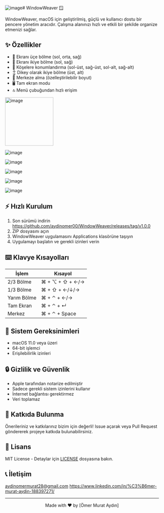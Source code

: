 ![image](https://github.com/user-attachments/assets/b954d3b4-de9a-4485-9736-cd11e9fba026)# WindowWeaver 🪟



WindowWeaver, macOS için geliştirilmiş, güçlü ve kullanıcı dostu bir pencere yönetim aracıdır. Çalışma alanınızı hızlı ve etkili bir şekilde organize etmenizi sağlar.

## ✨ Özellikler

- 🔷 Ekranı üçe bölme (sol, orta, sağ)
- 🔲 Ekranı ikiye bölme (sol, sağ)
- 📍 Köşelere konumlandırma (sol-üst, sağ-üst, sol-alt, sağ-alt)
- ↕️ Dikey olarak ikiye bölme (üst, alt)
- 🎯 Merkeze alma (özelleştirilebilir boyut)
- 🖥️ Tam ekran modu
- 🔝 Menü çubuğundan hızlı erişim

<img width="158" alt="image" src="https://github.com/user-attachments/assets/212e7552-bfb4-48e8-92df-b7190cb1f321" />

![image](https://github.com/user-attachments/assets/3f0d2134-aee5-4342-91eb-bb52ecac490a)

![image](https://github.com/user-attachments/assets/201b0f5c-61d1-480b-b1f6-81632c66b174)

![image](https://github.com/user-attachments/assets/56b32aba-76e4-4ec9-9dd4-db1bbb60dd00)

![image](https://github.com/user-attachments/assets/12274a6a-4030-4a1b-adb4-0c13deeee8ef)


![image](https://github.com/user-attachments/assets/102c599f-6672-49bd-9ae8-45180fc97c83)

## ⚡️ Hızlı Kurulum

1. Son sürümü indirin https://github.com/aydinomer00/WindowWeaver/releases/tag/v1.0.0
2. ZIP dosyasını açın
3. WindowWeaver uygulamasını Applications klasörüne taşıyın
4. Uygulamayı başlatın ve gerekli izinleri verin


## ⌨️ Klavye Kısayolları

| İşlem | Kısayol |
|-------|---------|
| 2/3 Bölme | ⌘ + ⌥ + ⇧ + ←/→ |
| 1/3 Bölme | ⌘ + ⇧ + ←/↓/→ |
| Yarım Bölme | ⌘ + ⌃ + ←/→ |
| Tam Ekran | ⌘ + ⌃ + ↵ |
| Merkez | ⌘ + ⌃ + Space |



## 🔧 Sistem Gereksinimleri

- macOS 11.0 veya üzeri
- 64-bit işlemci
- Erişilebilirlik izinleri

## 🔒 Gizlilik ve Güvenlik

- Apple tarafından notarize edilmiştir
- Sadece gerekli sistem izinlerini kullanır
- İnternet bağlantısı gerektirmez
- Veri toplamaz

## 🤝 Katkıda Bulunma

Önerileriniz ve katkılarınız bizim için değerli! Issue açarak veya Pull Request göndererek projeye katkıda bulunabilirsiniz.

## 📝 Lisans

MIT License - Detaylar için [LICENSE](LICENSE) dosyasına bakın.

## 📞 İletişim

aydinomermurat28@gmail.com
https://www.linkedin.com/in/%C3%B6mer-murat-aydin-188397271/

---

<div align="center">
Made with ❤️ by [Ömer Murat Aydın]
</div>

